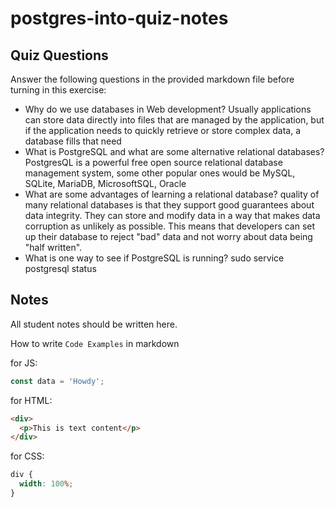 # postgres-into-quiz-notes

## Quiz Questions

Answer the following questions in the provided markdown file before turning in this exercise:

- Why do we use databases in Web development?
  Usually applications can store data directly into files that are managed by
  the application, but if the application needs to quickly retrieve or store
  complex data, a database fills that need
- What is PostgreSQL and what are some alternative relational databases?
  PostgresQL is a powerful free open source relational database management system,
  some other popular ones would be MySQL, SQLite, MariaDB, MicrosoftSQL, Oracle
- What are some advantages of learning a relational database?
  quality of many relational databases is that they support good guarantees about data integrity.
  They can store and modify data in a way that makes data corruption as unlikely as possible.
  This means that developers can set up their database to reject "bad" data and not worry about data being "half written".
- What is one way to see if PostgreSQL is running?
  sudo service postgresql status

## Notes

All student notes should be written here.

How to write `Code Examples` in markdown

for JS:

```javascript
const data = 'Howdy';
```

for HTML:

```html
<div>
  <p>This is text content</p>
</div>
```

for CSS:

```css
div {
  width: 100%;
}
```
